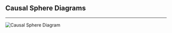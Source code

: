 ## **Causal Sphere Diagrams**

---

![Causal Sphere Diagram](url-to-image "Image Title")
```​​​​​​​​​​​​​​​​​​​​​​​​​​​​​​​​​​​​​​​​​​​​​​​​​​
